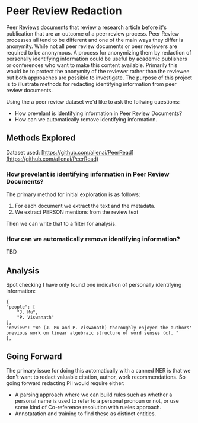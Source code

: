 # Peer Review Redaction

Peer Reviews documents that review a research article before it's publication that are an outcome of a peer review process.
Peer Review processes all tend to be different and one of the main ways they differ is anonymity.
While not all peer review documents or peer reviewers are required to be anonymous.
A process for anonymizing them by redaction of personally identifying information could be useful by academic publishers or conferences who want to make this content available.
Primarily this would be to protect the anonymity of the reviewer rather than the reviewee but both approaches are possible to investigate.
The purpose of this project is to illustrate methods for redacting identifying information from peer review documents.

Using the a peer review dataset we'd like to ask the follwing questions:
- How prevelant is identifying information in Peer Review Documents?
- How can we automatically remove identifying information.

## Methods Explored

Dataset used: [https://github.com/allenai/PeerRead](https://github.com/allenai/PeerRead)

### How prevelant is identifying information in Peer Review Documents?

The primary method for initial exploration is as follows:
1. For each document we extract the text and the metadata.
2. We extract PERSON mentions from the review text

Then we can write that to a filter for analysis.

### How can we automatically remove identifying information?

TBD

## Analysis

Spot checking I have only found one indication of personally identifying information:
```
{
"people": [
    "J. Mu",
    "P. Viswanath"
],
"review": "We (J. Mu and P. Viswanath) thoroughly enjoyed the authors' previous work on linear algebraic structure of word senses (cf. "
},
```

## Going Forward

The primary issue for doing this automatically with a canned NER is that we don't want to redact valuable citation, author, work recommendations.
So going forward redacting PII would require either:
- A parsing approach where we can build rules such as whether a personal name is used to refer to a personal pronoun or not, or use some kind of Co-reference resolution with rueles approach.
- Annotatation and training to find these as distinct entities.
